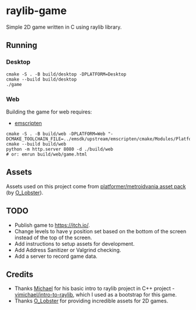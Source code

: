 # raylib-game

Simple 2D game written in C using raylib library.

## Running

### Desktop

```
cmake -S . -B build/desktop -DPLATFORM=Desktop
cmake --build build/desktop
./game
```

### Web

Building the game for web requires:

- [emscripten](https://emscripten.org/docs/getting_started/downloads.html)

```
cmake -S . -B build/web -DPLATFORM=Web "-DCMAKE_TOOLCHAIN_FILE=../emsdk/upstream/emscripten/cmake/Modules/Platform/Emscripten.cmake"
cmake --build build/web
python -m http.server 8080 -d ./build/web
# or: emrun build/web/game.html
```

## Assets

Assets used on this project come from [platformer/metroidvania asset pack](https://o-lobster.itch.io/platformmetroidvania-pixel-art-asset-pack) (by [O_Lobster](https://o-lobster.itch.io/)).

## TODO

- Publish game to https://itch.io/.
- Change levels to have y position set based on the bottom of the screen instead of the top of the screen.
- Add instructions to setup assets for development.
- Add Address Sanitizer or Valgrind checking.
- Add a server to record game data.

## Credits

- Thanks [Michael](https://github.com/vimichael) for his basic intro to raylib project in C++ project - [vimichael/intro-to-raylib](https://github.com/vimichael/intro-to-raylib), which I used as a bootstrap for this game.
- Thanks [O_Lobster](https://o-lobster.itch.io/) for providing incredible assets for 2D games.
